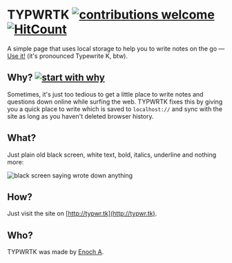# TYPWRTK [![contributions welcome](https://img.shields.io/badge/contributions-welcome-brightgreen.svg?style=flat)](https://github.com/enociz/badges/issues) [![HitCount](https://hitt.herokuapp.com/enociz/badges.svg)](https://github.com/enociz/badges)

A simple page that uses local storage to help you to write notes on the go — [Use it!](http://typwr.tk) (it's pronounced Typewrite K, btw).

## Why? [![start with why](https://img.shields.io/badge/start%20with-why%3F-brightgreen.svg?style=flat)](http://www.ted.com/talks/simon_sinek_how_great_leaders_inspire_action)

Sometimes, it's just too tedious to get a little place to write notes and questions down online while surfing the web. TYPWRTK fixes this by giving you a quick place to write which is saved to `localhost://` and sync with the site as long as you haven't deleted browser history.

## What?

Just plain old black screen, white text, bold, italics, underline and nothing more:

![black screen saying wrote down anything](https://cloud.githubusercontent.com/assets/11745906/10217875/18138a3e-6876-11e5-9747-3bbe67b3c3e0.jpeg)

## How?

Just visit the site on [http://typwr.tk](http://typwr.tk).

## Who?

TYPWRTK was made by [Enoch A](http://enociz.me).
